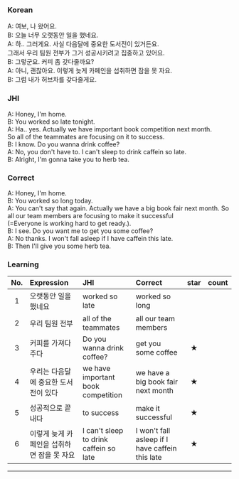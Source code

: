 ### Korean

A: 여보, 나 왔어요.  
B: 오늘 너무 오랫동안 일을 했네요.  
A: 하.. 그러게요. 사실 다음달에 중요한 도서전이 있거든요.  
    그래서 우리 팀원 전부가 그거 성공시키려고 집중하고 있어요.    
B: 그렇군요. 커피 좀 갖다줄까요?    
A: 아니, 괜찮아요. 이렇게 늦게 카페인을 섭취하면 잠을 못 자요.   
B: 그럼 내가 허브차를 갖다줄게요.  

### JHI

A: Honey, I'm home.   
B: You worked so late tonight.     
A: Ha.. yes. Actually we have important book competition next month.  
   So all of the teammates are focusing on it to success.    
B: I know. Do you wanna drink coffee?   
A: No, you don't have to. I can't sleep to drink caffein so late.   
B: Alright, I'm gonna take you to herb tea.    


### Correct

A: Honey, I'm home.  
B: You worked so long today.    
A: You can't say that again. Actually we have a big book fair next month.
So all our team members are focusing to make it successful  
 (=Everyone is working hard to get ready.).  
B: I see. Do you want me to get you some coffee?   
A: No thanks. I won't fall asleep if I have caffein this late.  
B: Then I'll give you some herb tea.  




### Learning

| No. | Expression | JHI | Correct | star | count |
| :---: | :--- | :--- | :--- | :---: | :---: |
| 1 | 오랫동안 일을 했네요  | worked so late  | worked so long |  |
| 2 | 우리 팀원 전부  | all of the teammates | all our team members  |   |
| 3 | 커피를 가져다주다 | Do you wanna drink coffee? | get you some coffee | ★ |
| 4 | 우리는 다음달에 중요한 도서전이 있다 |  we have important book competition | we have a big book fair next month  | ★  |
| 5 | 성공적으로 끝내다 | to success | make it successful | ★ |
| 6 | 이렇게 늦게 카페인을 섭취하면 잠을 못 자요 | I can't sleep to drink caffein so late | I won't fall asleep if I have caffein this late  | ★  |



---

